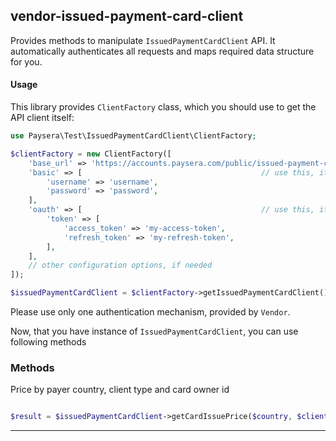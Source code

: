 
## vendor-issued-payment-card-client

Provides methods to manipulate `IssuedPaymentCardClient` API.
It automatically authenticates all requests and maps required data structure for you.

#### Usage

This library provides `ClientFactory` class, which you should use to get the API client itself:

```php
use Paysera\Test\IssuedPaymentCardClient\ClientFactory;

$clientFactory = new ClientFactory([
    'base_url' => 'https://accounts.paysera.com/public/issued-payment-card/v1/', // optional, in case you need a custom one.
    'basic' => [                                        // use this, it API requires Basic authentication.
        'username' => 'username',
        'password' => 'password',
    ],
    'oauth' => [                                        // use this, it API requires OAuth v2 authentication.
        'token' => [
            'access_token' => 'my-access-token',
            'refresh_token' => 'my-refresh-token',
        ],
    ],
    // other configuration options, if needed
]);

$issuedPaymentCardClient = $clientFactory->getIssuedPaymentCardClient();
```

Please use only one authentication mechanism, provided by `Vendor`.

Now, that you have instance of `IssuedPaymentCardClient`, you can use following methods
### Methods

    
Price by payer country, client type and card owner id


```php

$result = $issuedPaymentCardClient->getCardIssuePrice($country, $clientType, $cardOwnerId);
```
---


